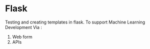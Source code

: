 # Flask

Testing and creating templates in flask. To support Machine Learning Development Via :

1. Web form
2. APIs
